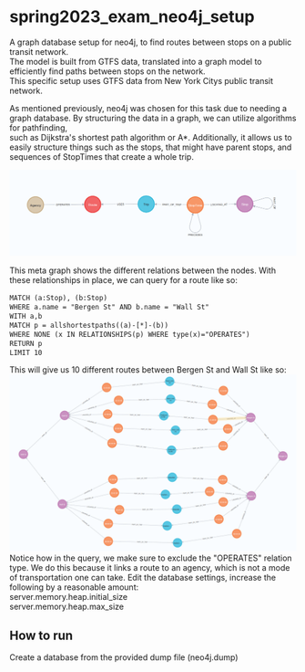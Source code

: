 # spring2023_exam_neo4j_setup
A graph database setup for neo4j, to find routes between stops on a public transit network.<br>
The model is built from GTFS data, translated into a graph model to efficiently find paths between stops on the network.<br>
This specific setup uses GTFS data from New York Citys public transit network.

As mentioned previously, neo4j was chosen for this task due to needing a graph database. By structuring the data in a graph, we can utilize algorithms for pathfinding,<br>
such as Dijkstra's shortest path algorithm or A*. Additionally, it allows us to easily structure things such as the stops, that might have parent stops, and sequences of StopTimes that create a whole trip.

![meta graph](meta_graph.png)

This meta graph shows the different relations between the nodes. With these relationships in place, we can query for a route like so:<br>
```cypher
MATCH (a:Stop), (b:Stop)
WHERE a.name = "Bergen St" AND b.name = "Wall St"
WITH a,b
MATCH p = allshortestpaths((a)-[*]-(b))  
WHERE NONE (x IN RELATIONSHIPS(p) WHERE type(x)="OPERATES")  
RETURN p  
LIMIT 10  
```
This will give us 10 different routes between Bergen St and Wall St like so:
![query example](query_example.png)
Notice how in the query, we make sure to exclude the "OPERATES" relation type. We do this because it links a route to an agency, which is not a mode of transportation one can take.
Edit the database settings, increase the following by a reasonable amount:<br>
server.memory.heap.initial_size<br>
server.memory.heap.max_size

## How to run
Create a database from the provided dump file (neo4j.dump)
